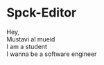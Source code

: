 # Spck-Editor
Hey, <br>
Mustavi al mueid <br>
I am a student <br>
I wanna be a software engineer <br> 
